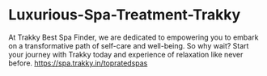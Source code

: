 # Luxurious-Spa-Treatment-Trakky
At Trakky Best Spa Finder, we are dedicated to empowering you to embark on a transformative path of self-care and well-being. So why wait? Start your journey with Trakky today and experience of relaxation like never before.   https://spa.trakky.in/topratedspas
